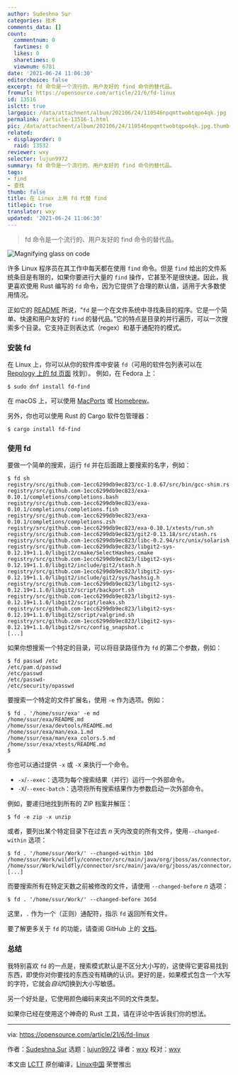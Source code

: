 ```yaml
---
author: Sudeshna Sur
categories: 技术
comments_data: []
count:
  commentnum: 0
  favtimes: 0
  likes: 0
  sharetimes: 0
  viewnum: 6781
date: '2021-06-24 11:06:30'
editorchoice: false
excerpt: fd 命令是一个流行的、用户友好的 find 命令的替代品。
fromurl: https://opensource.com/article/21/6/fd-linux
id: 13516
islctt: true
largepic: /data/attachment/album/202106/24/110546npqmttwobtqpo4qk.jpg
permalink: /article-13516-1.html
pic: /data/attachment/album/202106/24/110546npqmttwobtqpo4qk.jpg.thumb.jpg
related:
- displayorder: 0
  raid: 13532
reviewer: wxy
selector: lujun9972
summary: fd 命令是一个流行的、用户友好的 find 命令的替代品。
tags:
- find
- 查找
thumb: false
title: 在 Linux 上用 fd 代替 find
titlepic: true
translator: wxy
updated: '2021-06-24 11:06:30'
---
```



> 
> fd 命令是一个流行的、用户友好的 find 命令的替代品。
> 
> 
> 


![](/data/attachment/album/202106/24/110546npqmttwobtqpo4qk.jpg "Magnifying glass on code")


许多 Linux 程序员在其工作中每天都在使用 `find` 命令。但是 `find` 给出的文件系统条目是有限的，如果你要进行大量的 `find` 操作，它甚至不是很快速。因此，我更喜欢使用 Rust 编写的 `fd` 命令，因为它提供了合理的默认值，适用于大多数使用情况。


正如它的 [README](https://github.com/sharkdp/fd) 所说，“`fd` 是一个在文件系统中寻找条目的程序。它是一个简单、快速和用户友好的 `find` 的替代品。”它的特点是目录的并行遍历，可以一次搜索多个目录。它支持正则表达式（regex）和基于通配符的模式。


### 安装 fd


在 Linux 上，你可以从你的软件库中安装 `fd`（可用的软件包列表可以在 [Repology 上的 fd 页面](https://repology.org/project/fd-find/versions) 找到）。 例如，在 Fedora 上：



```
$ sudo dnf install fd-find

```

在 macOS 上，可以使用 [MacPorts](https://opensource.com/article/20/11/macports) 或 [Homebrew](https://opensource.com/article/20/6/homebrew-mac)。


另外，你也可以使用 Rust 的 Cargo 软件包管理器：



```
$ cargo install fd-find

```

### 使用 fd


要做一个简单的搜索，运行 `fd` 并在后面跟上要搜索的名字，例如：



```
$ fd sh
registry/src/github.com-1ecc6299db9ec823/cc-1.0.67/src/bin/gcc-shim.rs
registry/src/github.com-1ecc6299db9ec823/exa-0.10.1/completions/completions.bash
registry/src/github.com-1ecc6299db9ec823/exa-0.10.1/completions/completions.fish
registry/src/github.com-1ecc6299db9ec823/exa-0.10.1/completions/completions.zsh
registry/src/github.com-1ecc6299db9ec823/exa-0.10.1/xtests/run.sh
registry/src/github.com-1ecc6299db9ec823/git2-0.13.18/src/stash.rs
registry/src/github.com-1ecc6299db9ec823/libc-0.2.94/src/unix/solarish
registry/src/github.com-1ecc6299db9ec823/libgit2-sys-0.12.19+1.1.0/libgit2/cmake/SelectHashes.cmake
registry/src/github.com-1ecc6299db9ec823/libgit2-sys-0.12.19+1.1.0/libgit2/include/git2/stash.h
registry/src/github.com-1ecc6299db9ec823/libgit2-sys-0.12.19+1.1.0/libgit2/include/git2/sys/hashsig.h
registry/src/github.com-1ecc6299db9ec823/libgit2-sys-0.12.19+1.1.0/libgit2/script/backport.sh
registry/src/github.com-1ecc6299db9ec823/libgit2-sys-0.12.19+1.1.0/libgit2/script/leaks.sh
registry/src/github.com-1ecc6299db9ec823/libgit2-sys-0.12.19+1.1.0/libgit2/script/valgrind.sh
registry/src/github.com-1ecc6299db9ec823/libgit2-sys-0.12.19+1.1.0/libgit2/src/config_snapshot.c
[...]

```

如果你想搜索一个特定的目录，可以将目录路径作为 `fd` 的第二个参数，例如：



```
$ fd passwd /etc
/etc/pam.d/passwd
/etc/passwd
/etc/passwd-
/etc/security/opasswd

```

要搜索一个特定的文件扩展名，使用 `-e` 作为选项。例如：



```
$ fd . '/home/ssur/exa' -e md
/home/ssur/exa/README.md
/home/ssur/exa/devtools/README.md
/home/ssur/exa/man/exa.1.md
/home/ssur/exa/man/exa_colors.5.md
/home/ssur/exa/xtests/README.md
$

```

你也可以通过提供 `-x` 或 `-X` 来执行一个命令。


* `-x`/`--exec`：选项为每个搜索结果（并行）运行一个外部命令。
* `-X`/`--exec-batch`：选项将所有搜索结果作为参数启动一次外部命令。


例如，要递归地找到所有的 ZIP 档案并解压：



```
$ fd -e zip -x unzip

```

或者，要列出某个特定目录下在过去 *n* 天内改变的所有文件，使用`--changed-within` 选项：



```
$ fd . '/home/ssur/Work/' --changed-within 10d
/home/ssur/Work/wildfly/connector/src/main/java/org/jboss/as/connector/subsystems/data_sources/JdbcDriverAdd.java
/home/ssur/Work/wildfly/connector/src/main/java/org/jboss/as/connector/subsystems/data_sources/JdbcExample.java
[...]

```

而要搜索所有在特定天数之前被修改的文件，请使用 `--changed-before` *n* 选项：



```
$ fd . '/home/ssur/Work/' --changed-before 365d

```

这里，`.` 作为一个（正则）通配符，指示 `fd` 返回所有文件。


要了解更多关于 `fd` 的功能，请查阅 GitHub 上的 [文档](https://github.com/sharkdp/fd)。


### 总结


我特别喜欢 `fd` 的一点是，搜索模式默认是不区分大小写的，这使得它更容易找到东西，即使你对你要找的东西没有精确的认识。更好的是，如果模式包含一个大写的字符，它就会*自动*切换到大小写敏感。


另一个好处是，它使用颜色编码来突出不同的文件类型。


如果你已经在使用这个神奇的 Rust 工具，请在评论中告诉我们你的想法。




---


via: <https://opensource.com/article/21/6/fd-linux>


作者：[Sudeshna Sur](https://opensource.com/users/sudeshna-sur) 选题：[lujun9972](https://github.com/lujun9972) 译者：[wxy](https://github.com/wxy) 校对：[wxy](https://github.com/wxy)


本文由 [LCTT](https://github.com/LCTT/TranslateProject) 原创编译，[Linux中国](https://linux.cn/) 荣誉推出
